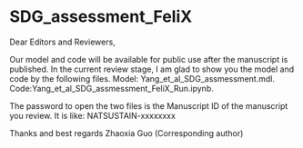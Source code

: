 # SDG_assessment_FeliX
Dear Editors and Reviewers,

Our model and code will be available for public use after the manuscript is published.
In the current review stage, I am glad to show you the model and code by the following files.
Model: Yang_et_al_SDG_assmessment.mdl.
Code:Yang_et_al_SDG_assmessment_FeliX_Run.ipynb.

The password to open the two files is the Manuscript ID of the manuscript you review. It is like: NATSUSTAIN-xxxxxxxx

Thanks and best regards
Zhaoxia Guo (Corresponding author)
